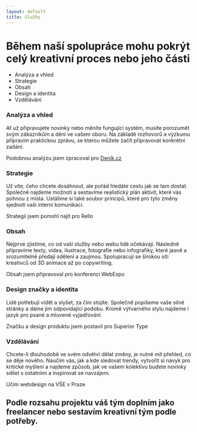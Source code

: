 ```yaml
---
layout: default
title: Služby
---
```


# Během naší spolupráce mohu pokrýt celý kreativní proces nebo jeho části

- Analýza a vhled
- Strategie
- Obsah
- Design a identita
- Vzdělávání

### Analýza a vhled
Ať už připravujete novinky nebo měníte fungující systém, musíte porozumět svým zákazníkům a dění ve vašem oboru. Na základě rozhovorů a výzkumu připravím praktickou zprávu, se kterou můžete začít připravovat konkrétní zadání.

Podobnou analýzu jsem zpracoval pro [Deník.cz](/reference/denik)

### Strategie
Už víte, čeho chcete dosáhnout, ale pořád hledáte cestu jak se tam dostat. Společně najdeme možnoti a sestavíme realistický plán aktivit, které vás pohnou z místa. Ustálíme si také soubor principů, které pro tyto změny sjednotí vaši interní komunikaci.

Strategii jsem pomohl najít pro Rello

### Obsah
Nejprve zjistíme, co od vaší služby nebo webu lidé očekávají. Následně připravíme texty, videa, ilustrace, fotografie nebo infografiky, které jasně a srozumitelně předají sdělení a zaujmou. Spolupracuji se širokou sítí kreativců od 3D animace až po copywriting.

Obsah jsem připravoval pro konferenci WebExpo

### Design značky a identita
Lidé potřebují vidět a slyšet, za čím stojíte. Společně popíšeme vaše silné stránky a dáme jim odpovídající podobu. Kromě výtvarného stylu najdeme i jazyk pro psané a mluvené vyjadřování.

Značku a design produktu jsem postavil pro Superior Type

### Vzdělávání
Chcete-li dlouhodobě ve svém odvětví dělat změny, je nutné mít přehled, co se děje nového. Naučím vás, jak a kde sledovat trendy, vytvořit si návyk pro kritické myšlení a najdeme způsob, jak ve vašem kolektivu budete novinky sdílet s ostatními a inspirovat se navzájem.

Učím webdesign na VŠE v Praze

## Podle rozsahu projektu váš tým doplním jako freelancer nebo sestavím kreativní tým podle potřeby.
